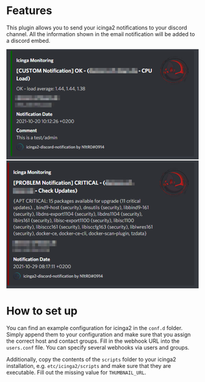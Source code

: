 # Features
This plugin allows you to send your icinga2 notifications to your discord channel.
All the information shown in the email notification will be added to a discord embed.


![example](img/example1.png "Example")
![example](img/example2.png "Example")

# How to set up
You can find an example configuration for icinga2 in the `conf.d` folder. Simply append them to your configuration and make sure that you assign the correct host and contact groups. Fill in the webhook URL into the `users.conf` file. You can specify several webhooks via users and groups.

Additionally, copy the contents of the `scripts` folder to your icinga2 installation, e.g. `etc/icinga2/scripts` and make sure that they are executable. Fill out the missing value for `THUMBNAIL_URL`.
